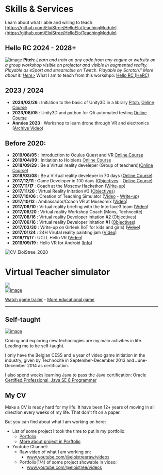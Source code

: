# Skills & Services

Learn about what I able and willing to teach:  
[https://github.com/EloiStree/HelloEloiTeachingModule](https://github.com/EloiStree/HelloEloiTeachingModule)  


## Hello RC 2024 - 2028+

![image](https://github.com/EloiStree/Teaching/assets/20149493/5115202d-4e64-43f0-b985-e6dbb6c6969a)
**Pitch**: _Learn and train on any code from any engine or website on a group workshop visible on projector and visible in augmented reality. Playable as eSport and streamable on Twitch. Playable by Scratch." More about it: [Here>](https://github.com/EloiStree/HelloRC)_
What I am to teach from this workshpo: [Hello RC (HeRC)](HeRCTeachingModules)  


## 2023 / 2024
- **2024/02/26** : Initiation to the basic of Unity3D in a library [Pitch](https://github.com/EloiStree/HelloCarRC/blob/main/BonjourUnity3D/Atelier_300GamingSpace.md),  [Online Course](https://github.com/EloiStree/HelloCarRC/blob/main/FR/February2024/HelloCarRCFR.md)
- **2023/08/05** : Unity3D and python for QA automated testing  [Online Course](https://github.com/EloiStree/2023_11_30_HelloGirleekQARC)
- **Années 2023** : Workshop to learn drone through VR and electronics ([Archive Video](https://www.youtube.com/shorts/wIaLICSFSxY))  

## Before 2020:

- **2019/08/05** : Introduction to Oculus Quest and VR [Online Course](https://github.com/EloiStree/CodeAndQuestsEveryDay/wiki)
- **2019/04/09** : Initiation to Hololens [Online Course](https://github.com/EloiStree/HelloHololens/wiki)
- **2018/09/29** : Be a Virtual reality develeper (Group of teachers)([Online Course](http://eloistree.page.link/vr))
- **2018/03/08** : Be a Virtual reality develeper in 70 days ([Online Course](http://eloistree.page.link/vr))
- **2017/12/11** : Game Developer in 100 days ([Objectives](http://www.technifutur.be/formations-informatique-formations-pour-demandeurs-d-emploi-formation-game-developer) - [Online Course](http://eloistree.page.link/unity/))      
- **2017/11/17** : Coach at the Moscow Hackathon ([Write-up](https://github.com/EloiStree/2017_11_18_MoscowMetro/wiki))
-  **2017/11/20** : Virtual Reality Initation #3 ([Objectives](https://github.com/EloiStree/Teaching/blob/master/Objectives/2017_11_20_HelloVR_Technobel.pdf))
-  **2017/10/06** : Creation of Teaching Simulator ([Video](https://www.youtube.com/watch?v=s3052ARNaeo) - [Write-up](https://github.com/EloiStree/2017_10_06_KissYourTeacher/wiki))
-  **2017/10/12** : Ambassador/Coach VR at Museomix ([Video](https://www.facebook.com/museomixBE/videos/1113864978748669/))
-  **2017/09/10** : Virtual reality briefing with the Interface3 team (~~[Video](#)~~)
-  **2017/09/20** : Virtual reality Workshop Coach (Mons, Technocité)
-  **2017/08/16** : Virtual reality Developer initation #2 ([Objectives](https://github.com/EloiStree/Teaching/blob/master/Objectives/2017_08_16_HelloVR_Interface3.pdf)) 
-  **2017/06/16** : Virtual reality Developer initation #1 ([Objectives](https://github.com/EloiStree/Teaching/blob/master/Objectives/2017_06_26_HelloVR_Technocite.pdf)) 
-  **2017/03/30** : Write-up on Girleek (IoT for kids and girls) (~~[Video](#)~~)
-  **2017/01/24** : 24H Virutal reality painting jam ([Video](https://youtu.be/n6uqpYgrE2E))
-  **2016/11/17** : UCLL Hello VR (~~[Video](#)~~) 
-  **2016/09/19** : Hello VR for Android ([Info](https://www.meetup.com/fr-FR/Virtual-Reality-in-Belgium/events/233084944/?eventId=233084944))


![CV_EloiStree_2020](https://github.com/EloiStree/Teaching/assets/20149493/cfdd3142-6303-49da-96fb-498cadb26db1)


# Virtual Teacher simulator 
[![](https://img.itch.zone/aW1hZ2UvMTgyMzI5Lzg1MjM1My5qcGc=/original/JFR7%2FY.jpg)](https://www.youtube.com/watch?v=GHykAvW7ZhE)     
[![image](https://github.com/EloiStree/Teaching/assets/20149493/2258be06-e737-4715-a8e4-0cfcaa929240)](https://www.youtube.com/watch?v=s3052ARNaeo)

[Watch game trailer](https://www.youtube.com/watch?v=s3052ARNaeo) - [More educational game](https://github.com/EloiStree/2017_10_06_KissYourTeacher/wiki)


 --------------------------------------
 
## Self-taught

[![image](https://github.com/EloiStree/Teaching/assets/20149493/eb0d4118-5c14-427b-afe7-7ec6020d8ee3)
](https://www.exoa.fr/formation-en-developpement-de-jeux-video/)

Coding and exploring new technologies are my main activities in life.
Leading me to be self-taught.

I only have the Belgian CESS and a year of video game initiation in the industry, given by Technocité in September-December 2013 and June-December 2014 as certification.

I also spend weeks learning Java to pass the Java certification:
[Oracle Certified Professional, Java SE 6 Programmer](https://www.credly.com/org/oracle/badge/oracle-certified-professional-java-se-6-programmer)


## My CV

Make a CV is ready hard for my life. It have been 12+ years of moving in all direction every weeks of my life. That don't fit on a paper.

But you can find about what I am working on here:
- List of some project I took the time to put in my portfolio:
  - [Portfolio](https://github.com/EloiStree/EloiStree/blob/master/Issues/ProjectsID.md)
  - [More about project in Porftolio](https://github.com/EloiStree/ProjectsID) 
- Youtube Channel:
  - Raw video of what I am working on:
    - www.youtube.com/@eloistreeraw/videos
  - Portfolio(1/4) of some project showable in video:
    - www.youtube.com/@eloistree/videos





